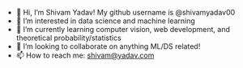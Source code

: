 - 👋 Hi, I’m Shivam Yadav! My github username is @shivamyadav00 
- 👀 I’m interested in data science and machine learning
- 🌱 I’m currently learning computer vision, web development, and theoretical probability/statistics
- 💞️ I’m looking to collaborate on anything ML/DS related!
- 📫 How to reach me: shivam@yadav.com

<!---
shivamyadav00/shivamyadav00 is a ✨ special ✨ repository because its `README.md` (this file) appears on your GitHub profile.
You can click the Preview link to take a look at your changes.
--->
